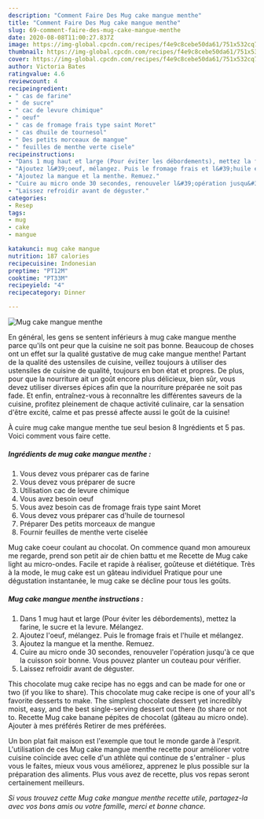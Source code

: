```yaml
---
description: "Comment Faire Des Mug cake mangue menthe"
title: "Comment Faire Des Mug cake mangue menthe"
slug: 69-comment-faire-des-mug-cake-mangue-menthe
date: 2020-08-08T11:00:27.837Z
image: https://img-global.cpcdn.com/recipes/f4e9c8cebe50da61/751x532cq70/mug-cake-mangue-menthe-photo-principale-de-la-recette.jpg
thumbnail: https://img-global.cpcdn.com/recipes/f4e9c8cebe50da61/751x532cq70/mug-cake-mangue-menthe-photo-principale-de-la-recette.jpg
cover: https://img-global.cpcdn.com/recipes/f4e9c8cebe50da61/751x532cq70/mug-cake-mangue-menthe-photo-principale-de-la-recette.jpg
author: Victoria Bates
ratingvalue: 4.6
reviewcount: 4
recipeingredient:
- " cas de farine"
- " de sucre"
- " cac de levure chimique"
- " oeuf"
- " cas de fromage frais type saint Moret"
- " cas dhuile de tournesol"
- " Des petits morceaux de mangue"
- " feuilles de menthe verte cisele"
recipeinstructions:
- "Dans 1 mug haut et large (Pour éviter les débordements), mettez la farine, le sucre et la levure. Mélangez."
- "Ajoutez l&#39;oeuf, mélangez. Puis le fromage frais et l&#39;huile et mélangez."
- "Ajoutez la mangue et la menthe. Remuez."
- "Cuire au micro onde 30 secondes, renouveler l&#39;opération jusqu&#39;à ce que la cuisson soir bonne. Vous pouvez planter un couteau pour vérifier."
- "Laissez refroidir avant de déguster."
categories:
- Resep
tags:
- mug
- cake
- mangue

katakunci: mug cake mangue 
nutrition: 187 calories
recipecuisine: Indonesian
preptime: "PT12M"
cooktime: "PT33M"
recipeyield: "4"
recipecategory: Dinner

---
```



![Mug cake mangue menthe](https://img-global.cpcdn.com/recipes/f4e9c8cebe50da61/751x532cq70/mug-cake-mangue-menthe-photo-principale-de-la-recette.jpg)

En général, les gens se sentent inférieurs à mug cake mangue menthe parce qu'ils ont peur que la cuisine ne soit pas bonne. Beaucoup de choses ont un effet sur la qualité gustative de mug cake mangue menthe! Partant de la qualité des ustensiles de cuisine, veillez toujours à utiliser des ustensiles de cuisine de qualité, toujours en bon état et propres. De plus, pour que la nourriture ait un goût encore plus délicieux, bien sûr, vous devez utiliser diverses épices afin que la nourriture préparée ne soit pas fade. Et enfin, entraînez-vous à reconnaître les différentes saveurs de la cuisine, profitez pleinement de chaque activité culinaire, car la sensation d'être excité, calme et pas pressé affecte aussi le goût de la cuisine!

<!--inarticleads1-->

À cuire mug cake mangue menthe tue seul besion 8 Ingrédients et 5 pas. Voici comment vous faire cette.

##### Ingrédients de mug cake mangue menthe :

1. Vous devez vous préparer  cas de farine
1. Vous devez vous préparer  de sucre
1. Utilisation  cac de levure chimique
1. Vous avez besoin  oeuf
1. Vous avez besoin  cas de fromage frais type saint Moret
1. Vous devez vous préparer  cas d&#39;huile de tournesol
1. Préparer  Des petits morceaux de mangue
1. Fournir  feuilles de menthe verte ciselée


Mug cake coeur coulant au chocolat. On commence quand mon amoureux me regarde, prend son petit air de chien battu et me Recette de Mug cake light au micro-ondes. Facile et rapide à réaliser, goûteuse et diététique. Très à la mode, le mug cake est un gâteau individuel Pratique pour une dégustation instantanée, le mug cake se décline pour tous les goûts. 

<!--inarticleads2-->

##### Mug cake mangue menthe instructions :

1. Dans 1 mug haut et large (Pour éviter les débordements), mettez la farine, le sucre et la levure. Mélangez.
1. Ajoutez l&#39;oeuf, mélangez. Puis le fromage frais et l&#39;huile et mélangez.
1. Ajoutez la mangue et la menthe. Remuez.
1. Cuire au micro onde 30 secondes, renouveler l&#39;opération jusqu&#39;à ce que la cuisson soir bonne. Vous pouvez planter un couteau pour vérifier.
1. Laissez refroidir avant de déguster.


This chocolate mug cake recipe has no eggs and can be made for one or two (if you like to share). This chocolate mug cake recipe is one of your all&#39;s favorite desserts to make. The simplest chocolate dessert yet incredibly moist, easy, and the best single-serving dessert out there (to share or not to. Recette Mug cake banane pépites de chocolat (gâteau au micro onde). Ajouter à mes préférés Retirer de mes préférées. 

<!--inarticleads1-->

<p>
Un bon plat fait maison est l'exemple que tout le monde garde à l'esprit. L'utilisation de ces Mug cake mangue menthe recette pour améliorer votre cuisine coïncide avec celle d'un athlète qui continue de s'entraîner - plus vous le faites, mieux vous vous améliorez, apprenez le plus possible sur la préparation des aliments. Plus vous avez de recette, plus vos repas seront certainement meilleurs.
</p>

<p>
<i>Si vous trouvez cette Mug cake mangue menthe recette utile, partagez-la avec vos bons amis ou votre famille, merci et bonne chance.</i>
</p>
